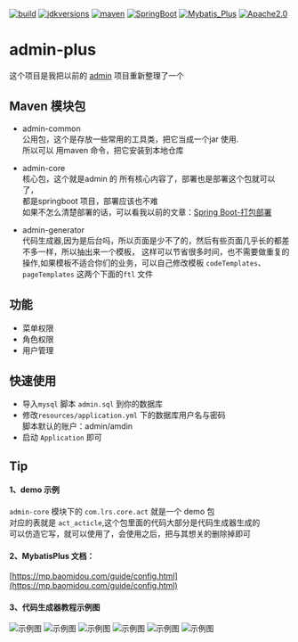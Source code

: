 [![build](https://img.shields.io/badge/build-passing-success.svg)]()
[![jdkversions](https://img.shields.io/badge/Java-1.8%2B-success.svg)]()
[![maven](https://img.shields.io/badge/Maven-V3.3.9-success.svg)]()
[![SpringBoot](https://img.shields.io/badge/SpringBoot-V2.1.0-success.svg)]()
[![Mybatis_Plus](https://img.shields.io/badge/Mybatis_Plus-V3.0.1-success.svg)]()
[![Apache2.0](https://img.shields.io/badge/Apache-2.0-success.svg)]()

# admin-plus
这个项目是我把以前的 [admin](https://github.com/rstyro/admin) 项目重新整理了一个

## Maven 模块包
+ admin-common     
公用包，这个是存放一些常用的工具类，把它当成一个jar 使用.  
所以可以 用maven 命令，把它安装到本地仓库
+ admin-core       
核心包，这个就是admin 的 所有核心内容了，部署也是部署这个包就可以了，  
都是springboot 项目，部署应该也不难  
如果不怎么清楚部署的话，可以看我以前的文章：[Spring Boot-打包部署](https://rstyro.github.io/blog/2017/09/20/Spring%20Boot%20(%E5%8D%81)%EF%BC%9A%E6%89%93%E5%8C%85%E9%83%A8%E7%BD%B2/)

+ admin-generator  
代码生成器,因为是后台吗，所以页面是少不了的，然后有些页面几乎长的都差不多一样，所以抽出来一个模板，
这样可以节省很多时间，也不需要做重复的操作,如果模板不适合你们的业务，可以自己修改模板
`codeTemplates`、`pageTemplates` 这两个下面的`ftl` 文件


## 功能
+ 菜单权限
+ 角色权限
+ 用户管理

## 快速使用
+ 导入`mysql` 脚本 `admin.sql` 到你的数据库
+ 修改`resources/application.yml` 下的数据库用户名与密码  
脚本默认的账户：admin/amdin
+ 启动 `Application` 即可

## Tip
#### 1、demo 示例
`admin-core` 模块下的 `com.lrs.core.act` 就是一个 demo 包  
对应的表就是 `act_acticle`,这个包里面的代码大部分是代码生成器生成的  
可以仿造它写，就可以使用了，会使用之后，把与其想关的删除掉即可
#### 2、MybatisPlus 文档：  
[https://mp.baomidou.com/guide/config.html](https://mp.baomidou.com/guide/config.html)


#### 3、代码生成器教程示例图

![示例图](https://github.com/rstyro/admin-plus/blob/master/1.png)
![示例图](https://github.com/rstyro/admin-plus/blob/master/2.png)
![示例图](https://github.com/rstyro/admin-plus/blob/master/3.png)
![示例图](https://github.com/rstyro/admin-plus/blob/master/4.png)
![示例图](https://github.com/rstyro/admin-plus/blob/master/5.png)
![示例图](https://github.com/rstyro/admin-plus/blob/master/6.png)
